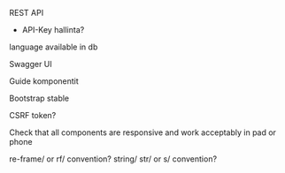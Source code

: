 REST API
- API-Key hallinta?

language available in db

Swagger UI

Guide komponentit

Bootstrap stable

CSRF token?

Check that all components are responsive and work acceptably in pad or phone

re-frame/ or rf/ convention?
string/ str/ or s/ convention?
